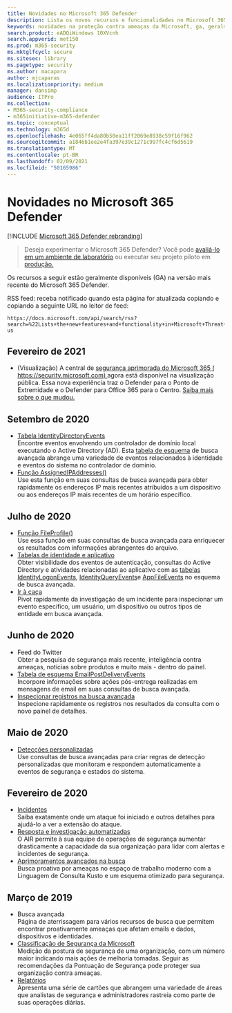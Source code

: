```yaml
---
title: Novidades no Microsoft 365 Defender
description: Lista os novos recursos e funcionalidades no Microsoft 365 Defender
keywords: novidades na proteção contra ameaças da Microsoft, ga, geralmente disponível, recursos, disponíveis, novos
search.product: eADQiWindows 10XVcnh
search.appverid: met150
ms.prod: m365-security
ms.mktglfcycl: secure
ms.sitesec: library
ms.pagetype: security
ms.author: macapara
author: mjcaparas
ms.localizationpriority: medium
manager: dansimp
audience: ITPro
ms.collection:
- M365-security-compliance
- m365initiative-m365-defender
ms.topic: conceptual
ms.technology: m365d
ms.openlocfilehash: 4e065ff4da80b50ea11ff2069e8938c59f16f962
ms.sourcegitcommit: a1846b1ee2e4fa397e39c1271c997fc4cf6d5619
ms.translationtype: MT
ms.contentlocale: pt-BR
ms.lasthandoff: 02/09/2021
ms.locfileid: "50165986"
---
```

# <a name="whats-new-in-microsoft-365-defender"></a>Novidades no Microsoft 365 Defender

[!INCLUDE [Microsoft 365 Defender rebranding](../includes/microsoft-defender.md)]

> Deseja experimentar o Microsoft 365 Defender? Você pode [avaliá-lo em um ambiente de laboratório](https://aka.ms/mtp-trial-lab) ou executar seu projeto piloto em [produção.](https://aka.ms/m365d-pilotplaybook)
>

Os recursos a seguir estão geralmente disponíveis (GA) na versão mais recente do Microsoft 365 Defender.

RSS feed: receba notificado quando esta página for atualizada copiando e copiando a seguinte URL no leitor de feed:
```http
https://docs.microsoft.com/api/search/rss?search=%22Lists+the+new+features+and+functionality+in+Microsoft+Threat+Protection%22&locale=en-us
```

## <a name="february-2021"></a>Fevereiro de 2021
- (Visualização) A central de [segurança aprimorada do Microsoft 365 ( https://security.microsoft.com) ](https://security.microsoft.com) agora está disponível na visualização pública. Essa nova experiência traz o Defender para o Ponto de Extremidade e o Defender para Office 365 para o Centro. [Saiba mais sobre o que mudou.](https://docs.microsoft.com/microsoft-365/security/mtp/overview-security-center)

## <a name="september-2020"></a>Setembro de 2020
- [Tabela IdentityDirectoryEvents](advanced-hunting-identitydirectoryevents-table.md) <br> Encontre eventos envolvendo um controlador de domínio local executando o Active Directory (AD). Esta [tabela de esquema](advanced-hunting-overview.md) de busca avançada abrange uma variedade de eventos relacionados à identidade e eventos do sistema no controlador de domínio.
- [Função AssignedIPAddresses()](advanced-hunting-assignedipaddresses-function.md) <br> Use esta função em suas consultas de busca avançada para obter rapidamente os endereços IP mais recentes atribuídos a um dispositivo ou aos endereços IP mais recentes de um horário específico.

## <a name="july-2020"></a>Julho de 2020
- [Função FileProfile()](advanced-hunting-fileprofile-function.md) <br> Use essa função em suas consultas de busca avançada para enriquecer os resultados com informações abrangentes do arquivo.
- [Tabelas de identidade e aplicativo](advanced-hunting-schema-tables.md)<br> Obter visibilidade dos eventos de autenticação, consultas do Active Directory e atividades relacionadas ao aplicativo com as [tabelas IdentityLogonEvents](advanced-hunting-identitylogonevents-table.md), [IdentityQueryEvents](advanced-hunting-identityqueryevents-table.md)e [AppFileEvents](advanced-hunting-appfileevents-table.md) no esquema de busca avançada.
- [Ir à caça](advanced-hunting-go-hunt.md)<br> Pivot rapidamente da investigação de um incidente para inspecionar um evento específico, um usuário, um dispositivo ou outros tipos de entidade em busca avançada.

## <a name="june-2020"></a>Junho de 2020
- Feed do Twitter <br> Obter a pesquisa de segurança mais recente, inteligência contra ameaças, notícias sobre produtos e muito mais - dentro do painel.
- [Tabela de esquema EmailPostDeliveryEvents](advanced-hunting-emailpostdeliveryevents-table.md) <br> Incorpore informações sobre ações pós-entrega realizadas em mensagens de email em suas consultas de busca avançada.
- [Inspecionar registros na busca avançada](advanced-hunting-query-results.md#drill-down-from-query-results) <br> Inspecione rapidamente os registros nos resultados da consulta com o novo painel de detalhes.

## <a name="may-2020"></a>Maio de 2020
- [Detecções personalizadas](custom-detections-overview.md) <br> Use consultas de busca avançadas para criar regras de detecção personalizadas que monitoram e respondem automaticamente a eventos de segurança e estados do sistema.

## <a name="february-2020"></a>Fevereiro de 2020
- [Incidentes](incidents-overview.md) <br> Saiba exatamente onde um ataque foi iniciado e outros detalhes para ajudá-lo a ver a extensão do ataque.
- [Resposta e investigação automatizadas](mtp-autoir.md) <br> O AIR permite à sua equipe de operações de segurança aumentar drasticamente a capacidade da sua organização para lidar com alertas e incidentes de segurança.
- [Aprimoramentos avançados na busca](advanced-hunting-overview.md) <br> Busca proativa por ameaças no espaço de trabalho moderno com a Linguagem de Consulta Kusto e um esquema otimizado para segurança.

## <a name="march-2019"></a>Março de 2019
- Busca avançada <br> Página de aterrissagem para vários recursos de busca que permitem encontrar proativamente ameaças que afetam emails e dados, dispositivos e identidades.
- [Classificação de Segurança da Microsoft](microsoft-secure-score.md) <br> Medição da postura de segurança de uma organização, com um número maior indicando mais ações de melhoria tomadas. Seguir as recomendações da Pontuação de Segurança pode proteger sua organização contra ameaças. 
- [Relatórios](monitoring-and-reporting.md) <br>  Apresenta uma série de cartões que abrangem uma variedade de áreas que analistas de segurança e administradores rastreia como parte de suas operações diárias.
